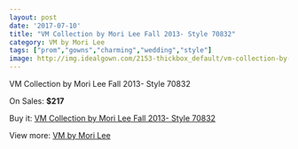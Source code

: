 ```yaml
---
layout: post
date: '2017-07-10'
title: "VM Collection by Mori Lee Fall 2013- Style 70832"
category: VM by Mori Lee
tags: ["prom","gowns","charming","wedding","style"]
image: http://img.idealgown.com/2153-thickbox_default/vm-collection-by-mori-lee-fall-2013-style-70832.jpg
---
```

VM Collection by Mori Lee Fall 2013- Style 70832

On Sales: **$217**
<a href="https://www.idealgown.com/en/vm-by-mori-lee/1018-vm-collection-by-mori-lee-fall-2013-style-70832.html"><amp-img layout="responsive" width="600" height="600" src="//img.idealgown.com/2153-thickbox_default/vm-collection-by-mori-lee-fall-2013-style-70832.jpg" alt="VM Collection by Mori Lee Fall 2013- Style 70832 0" /></a>
<a href="https://www.idealgown.com/en/vm-by-mori-lee/1018-vm-collection-by-mori-lee-fall-2013-style-70832.html"><amp-img layout="responsive" width="600" height="600" src="//img.idealgown.com/2155-thickbox_default/vm-collection-by-mori-lee-fall-2013-style-70832.jpg" alt="VM Collection by Mori Lee Fall 2013- Style 70832 1" /></a>
<a href="https://www.idealgown.com/en/vm-by-mori-lee/1018-vm-collection-by-mori-lee-fall-2013-style-70832.html"><amp-img layout="responsive" width="600" height="600" src="//img.idealgown.com/2154-thickbox_default/vm-collection-by-mori-lee-fall-2013-style-70832.jpg" alt="VM Collection by Mori Lee Fall 2013- Style 70832 2" /></a>

Buy it: [VM Collection by Mori Lee Fall 2013- Style 70832](https://www.idealgown.com/en/vm-by-mori-lee/1018-vm-collection-by-mori-lee-fall-2013-style-70832.html "VM Collection by Mori Lee Fall 2013- Style 70832")

View more: [VM by Mori Lee](https://www.idealgown.com/en/13-vm-by-mori-lee "VM by Mori Lee")
